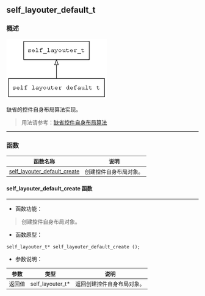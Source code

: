 ## self\_layouter\_default\_t
### 概述
![image](images/self_layouter_default_t_0.png)

缺省的控件自身布局算法实现。

> 用法请参考：[缺省控件自身布局算法](
https://github.com/zlgopen/awtk/blob/master/docs/self_layouter_default.md)
----------------------------------
### 函数
<p id="self_layouter_default_t_methods">

| 函数名称 | 说明 | 
| -------- | ------------ | 
| <a href="#self_layouter_default_t_self_layouter_default_create">self\_layouter\_default\_create</a> | 创建控件自身布局对象。 |
#### self\_layouter\_default\_create 函数
-----------------------

* 函数功能：

> <p id="self_layouter_default_t_self_layouter_default_create">创建控件自身布局对象。

* 函数原型：

```
self_layouter_t* self_layouter_default_create ();
```

* 参数说明：

| 参数 | 类型 | 说明 |
| -------- | ----- | --------- |
| 返回值 | self\_layouter\_t* | 返回创建控件自身布局对象。 |
